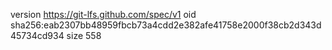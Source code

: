 version https://git-lfs.github.com/spec/v1
oid sha256:eab2307bb48959fbcb73a4cdd2e382afe41758e2000f38cb2d343d45734cd934
size 558
